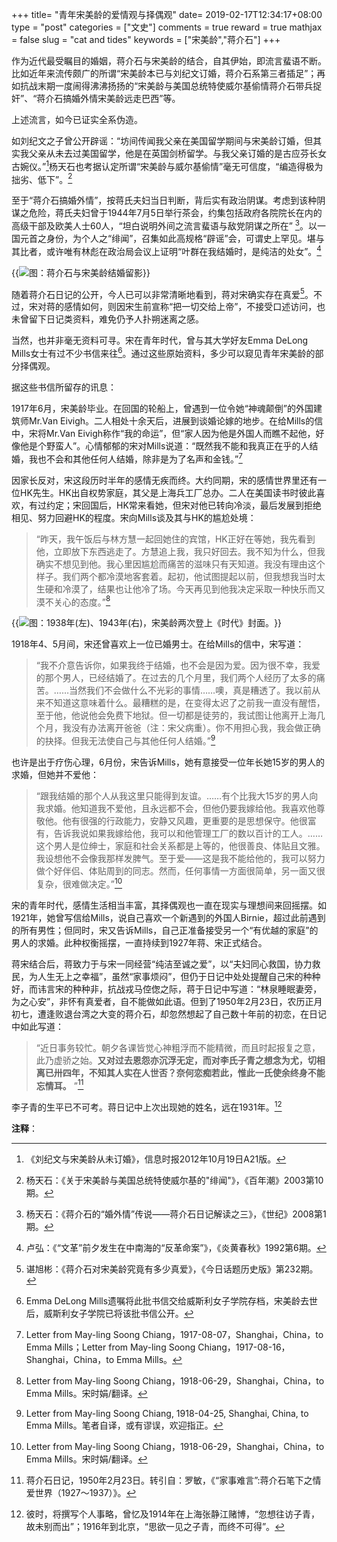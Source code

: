 +++
title= "青年宋美龄的爱情观与择偶观"
date= 2019-02-17T12:34:17+08:00
type = "post"
categories = ["文史"]
comments = true
reward = true
mathjax = false
slug = "cat and tides"
keywords = ["宋美龄","蒋介石"]
+++

作为近代最受瞩目的婚姻，蒋介石与宋美龄的结合，自其伊始，即流言蜚语不断。比如近年来流传颇广的所谓“宋美龄本已与刘纪文订婚，蒋介石系第三者插足”；再如抗战末期一度闹得沸沸扬扬的“宋美龄与美国总统特使威尔基偷情蒋介石带兵捉奸”、“蒋介石搞婚外情宋美龄远走巴西”等。

上述流言，如今已证实全系伪造。

如刘纪文之子曾公开辟谣：“坊间传闻我父亲在美国留学期间与宋美龄订婚，但其实我父亲从未去过美国留学，他是在英国剑桥留学。与我父亲订婚的是古应芬长女古婉仪。”[^1]杨天石也考据认定所谓“宋美龄与威尔基偷情”毫无可信度，“编造得极为拙劣、低下”。[^2]

至于“蒋介石搞婚外情”，按蒋氏夫妇当日判断，背后实有政治阴谋。考虑到该种阴谋之危险，蒋氏夫妇曾于1944年7月5日举行茶会，约集包括政府各院院长在内的高级干部及欧美人士60人，“坦白说明外间之流言蜚语与敌党阴谋之所在” [^3]。以一国元首之身份，为个人之“绯闻”，召集如此高规格“辟谣”会，可谓史上罕见。堪与其比者，或许唯有林彪在政治局会议上证明“叶群在我结婚时，是纯洁的处女”。[^4]

{{<img src="http://ian2.oss-cn-hangzhou.aliyuncs.com/2019-02-17-073654.jpg" alt="图：蒋介石与宋美龄结婚留影">}}

随着蒋介石日记的公开，今人已可以非常清晰地看到，蒋对宋确实存在真爱[^5]。不过，宋对蒋的感情如何，则因宋生前宣称“把一切交给上帝”，不接受口述访问，也未曾留下日记类资料，难免仍予人扑朔迷离之感。

当然，也并非毫无资料可寻。宋在青年时代，曾与其大学好友Emma DeLong Mills女士有过不少书信来往[^6]。通过这些原始资料，多少可以窥见青年宋美龄的部分择偶观。

据这些书信所留存的讯息：

1917年6月，宋美龄毕业。在回国的轮船上，曾遇到一位令她“神魂颠倒”的外国建筑师Mr.Van Eivigh。二人相处十余天后，进展到谈婚论嫁的地步。在给Mills的信中，宋将Mr.Van Eivigh称作“我的命运”，但“家人因为他是外国人而瞧不起他，好像他是个野蛮人”。心情郁郁的宋对Mills说道：“既然我不能和我真正在乎的人结婚，我也不会和其他任何人结婚，除非是为了名声和金钱。”[^7]

因家长反对，宋这段历时半年的感情无疾而终。大约同期，宋的感情世界里还有一位HK先生。HK出自权势家庭，其父是上海兵工厂总办。二人在美国读书时彼此喜欢，有过约定；宋回国后，HK常来看她，但宋对他已转向冷淡，最后发展到拒绝相见、努力回避HK的程度。宋向Mills谈及其与HK的尴尬处境：

> “昨天，我午饭后与林方慧一起回她住的宾馆，HK正好在等她，我先看到他，立即放下东西逃走了。方慧追上我，我只好回去。我不知为什么，但我确实不想见到他。我心里因尴尬而痛苦的滋味只有天知道。我没有理由这个样子。我们两个都冷漠地客套着。起初，他试图提起以前，但我想我当时太生硬和冷漠了，结果也让他冷了场。今天再见到他我决定采取一种快乐而又漠不关心的态度。”[^8]

{{<img src="http://ian2.oss-cn-hangzhou.aliyuncs.com/2019-02-17-073715.jpg" alt="图：1938年(左)、1943年(右)，宋美龄两次登上《时代》封面。">}}

1918年4、5月间，宋还曾喜欢上一位已婚男士。在给Mills的信中，宋写道：

> “我不介意告诉你，如果我终于结婚，也不会是因为爱。因为很不幸，我爱的那个男人，已经结婚了。在过去的几个月里，我们两个人经历了太多的痛苦。……当然我们不会做什么不光彩的事情……噢，真是糟透了。我以前从来不知道这意味着什么。最糟糕的是，在变得太迟了之前我一直没有醒悟，至于他，他说他会免费下地狱。但一切都是徒劳的，我试图让他离开上海几个月，我没有办法离开爸爸（注：宋父病重）。你不用担心我，我会做正确的抉择。但我无法使自己与其他任何人结婚。”[^9]

也许是出于疗伤心理，6月份，宋告诉Mills，她有意接受一位年长她15岁的男人的求婚，但她并不爱他：

> “跟我结婚的那个人从我这里只能得到友谊。……有个比我大15岁的男人向我求婚。他知道我不爱他，且永远都不会，但他仍要我嫁给他。我喜欢他尊敬他。他有很强的行政能力，安静又风趣，更重要的是思想保守。他很富有，告诉我说如果我嫁给他，我可以和他管理工厂的数以百计的工人。……这个男人是位绅士，家庭和社会关系都是上等的，他很善良、体贴且文雅。我设想他不会像我那样发脾气。至于爱——这是我不能给他的，我可以努力做个好伴侣、体贴周到的同志。然而，任何事情一方面很简单，另一面又很复杂，很难做决定。”[^10]

宋的青年时代，感情生活相当丰富，其择偶观也一直在现实与理想间来回摇摆。如1921年，她曾写信给Mills，说自己喜欢一个新遇到的外国人Birnie，超过此前遇到的所有男性；但同时，宋又告诉Mills，自己正准备接受另一个“有优越的家庭”的男人的求婚。此种权衡摇摆，一直持续到1927年蒋、宋正式结合。

蒋宋结合后，蒋致力于与宋一同经营“纯洁至诚之爱”，以“夫妇同心救国，协力救民，为人生无上之幸福”，虽然“家事烦闷”，但仍于日记中处处提醒自己宋的种种好，而讳言宋的种种非，抗战戎马倥偬之际，蒋于日记中写道：“林泉睡眠妻旁，为之心安”，非怀有真爱者，自不能做如此语。但到了1950年2月23日，农历正月初七，遭逢败退台湾之大变的蒋介石，却忽然想起了自己数十年前的初恋，在日记中如此写道：

> “近日事务较忙。朝夕各课皆觉心神粗浮而不能精微，而且时起报复之意，此乃虚骄之始。**又对过去恩怨亦沉浮无定，而对李氏子青之想念为尤，切相离已卅四年，不知其人实在人世否？奈何恋痴若此，惟此一氏使余终身不能忘情耳。** ”[^11]

李子青的生平已不可考。蒋日记中上次出现她的姓名，远在1931年。[^12]

**注释**：

[^1]:《刘纪文与宋美龄从未订婚》，信息时报2012年10月19日A21版。

[^2]:杨天石：《关于宋美龄与美国总统特使威尔基的"绯闻"》，《百年潮》2003第10期。

[^3]:杨天石：《蒋介石的“婚外情”传说——蒋介石日记解读之三》，《世纪》2008第1期。

[^4]:卢弘：《“文革”前夕发生在中南海的“反革命案”》，《炎黄春秋》1992第6期。

[^5]:谌旭彬：《蒋介石对宋美龄究竟有多少真爱》，《今日话题历史版》第232期。

[^6]:Emma DeLong Mills遗嘱将此批书信交给威斯利女子学院存档，宋美龄去世后，威斯利女子学院已将该批书信公开。

[^7]:Letter from May-ling Soong Chiang，1917-08-07，Shanghai，China，to Emma Mills；Letter from May-ling Soong Chiang，1917-08-16，Shanghai，China，to Emma Mills。

[^8]:Letter from May-ling Soong Chiang，1918-06-29，Shanghai，China，to Emma Mills。宋时娟/翻译。

[^9]:Letter from May-ling Soong Chiang, 1918-04-25, Shanghai, China, to Emma Mills。笔者自译，或有谬误，欢迎指正。

[^10]:Letter from May-ling Soong Chiang，1918-06-29，Shanghai，China，to Emma Mills。宋时娟/翻译。

[^11]:蒋介石日记，1950年2月23日。转引自：罗敏，《“家事难言”:蒋介石笔下之情爱世界（1927～1937）》。

[^12]:彼时，将撰写个人事略，曾忆及1914年在上海张静江赌博，“忽想往访子青，故未别而出”；1916年到北京，“思欲一见之子青，而终不可得”。
